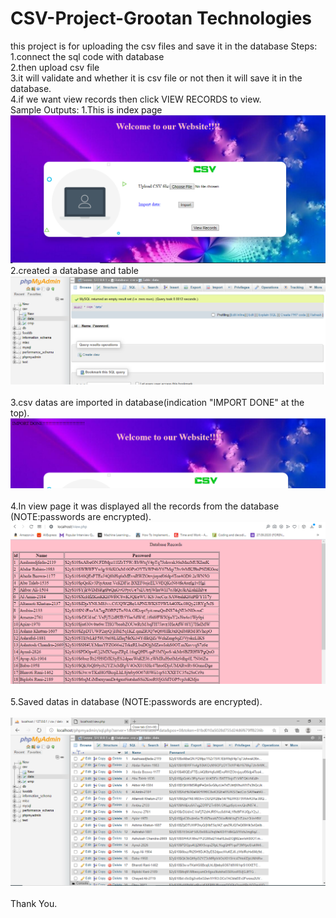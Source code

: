 # CSV-Project-Grootan Technologies
this project is for uploading the csv files and save it in the database
Steps:<br>
1.connect the sql code with database<br>
2.then upload csv file<br>
3.it will validate and whether it is csv file or not then it will save it in the database.<br>
4.if we want view records then click VIEW RECORDS to view.<br>
Sample Outputs:
1.This is index page
![alt text](https://github.com/Karthikeyan2212/CSV-Project/blob/main/output/out1.PNG?raw=true)
<br>
2.created a database and table<br>
![alt text](https://github.com/Karthikeyan2212/CSV-Project/blob/main/output/out2.PNG?raw=true)<br><br>
3.csv datas are imported in database(indication "IMPORT DONE" at the top).<br>
![alt text](https://github.com/Karthikeyan2212/CSV-Project/blob/main/output/out3.PNG?raw=true)<br><br>
4.In view page it was displayed all the records from the database (NOTE:passwords are encrypted).<br>
![alt text](https://github.com/Karthikeyan2212/CSV-Project/blob/main/output/out4.PNG?raw=true)<br><br>
5.Saved datas in database (NOTE:passwords are encrypted).<br><br>
![alt text](https://github.com/Karthikeyan2212/CSV-Project/blob/main/output/out5.PNG?raw=true)<br><br>
Thank You.


